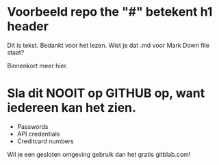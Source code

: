 # Voorbeeld repo the  "#" betekent h1 header
Dit is tekst. Bedankt voor het lezen. Wist je dat .md voor Mark Down file staat?

Binnenkort meer hier.


# Sla dit NOOIT op GITHUB op, want iedereen kan het zien.
- Passwords
- API credentials
- Creditcard numbers

Wil je een gesloten omgeving gebruik dan het gratis gitblab.com!